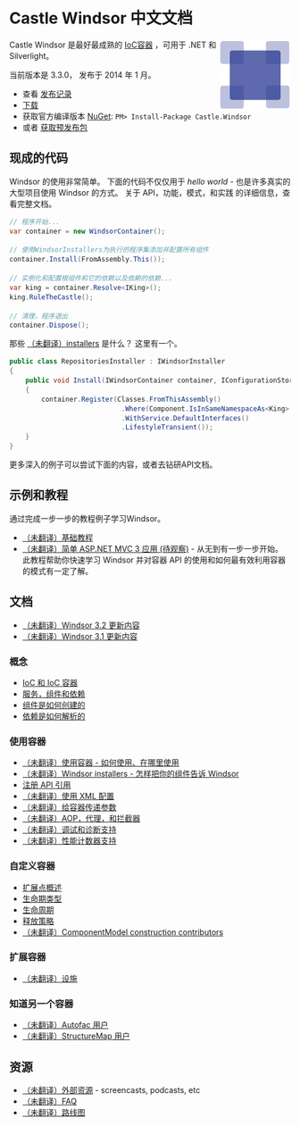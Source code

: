 ﻿# Castle Windsor 中文文档

<img align="right" src="images/windsor-logo.png">

Castle Windsor 是最好最成熟的 [IoC容器](ioc.md) ，可用于 .NET 和 Silverlight。

当前版本是 3.3.0， 发布于 2014 年 1 月。

* 查看 [发布记录](https://github.com/castleproject/Windsor/releases/tag/v3.3)
* [下载](https://github.com/castleproject/Windsor/releases/tag/v3.3)
* 获取官方编译版本 [NuGet](http://nuget.org/packages/Castle.Windsor): `PM> Install-Package Castle.Windsor`
* 或者 [获取预发布包](https://github.com/castleproject/Home/blob/master/prerelease-packages.md)

## 现成的代码

Windsor 的使用非常简单。 下面的代码不仅仅用于 *hello world* - 也是许多真实的大型项目使用 Windsor 的方式。  关于 API，功能，模式，和实践 的详细信息，查看完整文档。

```csharp
// 程序开始...
var container = new WindsorContainer();

// 使用WindsorInstallers为执行的程序集添加并配置所有组件
container.Install(FromAssembly.This());

// 实例化和配置根组件和它的依赖以及依赖的依赖...
var king = container.Resolve<IKing>();
king.RuleTheCastle();

// 清理，程序退出
container.Dispose();
```

那些 [（未翻译）installers](installers.md) 是什么？ 这里有一个。

```csharp
public class RepositoriesInstaller : IWindsorInstaller
{
	public void Install(IWindsorContainer container, IConfigurationStore store)
	{
		container.Register(Classes.FromThisAssembly()
			                .Where(Component.IsInSameNamespaceAs<King>())
			                .WithService.DefaultInterfaces()
			                .LifestyleTransient());
	}
}
```
更多深入的例子可以尝试下面的内容，或者去钻研API文档。

## 示例和教程

通过完成一步一步的教程例子学习Windsor。

* [（未翻译）基础教程](basic-tutorial.md)
* [（未翻译）简单 ASP.NET MVC 3 应用 (待观察)](mvc-tutorial-intro.md) - 从无到有一步一步开始。 此教程帮助你快速学习 Windsor 并对容器 API 的使用和如何最有效利用容器的模式有一定了解。

## 文档

* [（未翻译）Windsor 3.2 更新内容](whats-new-3.2.md)
* [（未翻译）Windsor 3.1 更新内容](whats-new-3.1.md)

### 概念

* [IoC 和 IoC 容器](ioc.md)
* [服务，组件和依赖](services-and-components.md)
* [组件是如何创建的](how-components-are-created.md)
* [依赖是如何解析的](how-dependencies-are-resolved.md)

### 使用容器

* [（未翻译）使用容器 - 如何使用、在哪里使用](three-calls-pattern.md)
* [（未翻译）Windsor installers - 怎样把你的组件告诉 Windsor](installers.md)
* [注册 API 引用](fluent-registration-api.md)
* [（未翻译）使用 XML 配置](xml-registration-reference.md)
* [（未翻译）给容器传递参数](passing-arguments.md)
* [（未翻译）AOP，代理，和拦截器](interceptors.md)
* [（未翻译）调试和诊断支持](debugger-views.md)
* [（未翻译）性能计数器支持](performance-counters.md)

### 自定义容器

* [扩展点概述](extension-points.md)
* [生命期类型](lifestyles.md)
* [生命周期](lifecycle.md)
* [释放策略](release-policy.md)
* [（未翻译）ComponentModel construction contributors](componentmodel-construction-contributors.md)

### 扩展容器

* [（未翻译）设施](facilities.md)

### 知道另一个容器

* [（未翻译）Autofac 用户](windsor-for-autofac-users.md)
* [（未翻译）StructureMap 用户](windsor-for-structuremap-users.md)

## 资源

* [（未翻译）外部资源](external-resources.md) - screencasts, podcasts, etc
* [（未翻译）FAQ](faq.md)
* [（未翻译）路线图](roadmap.md)
